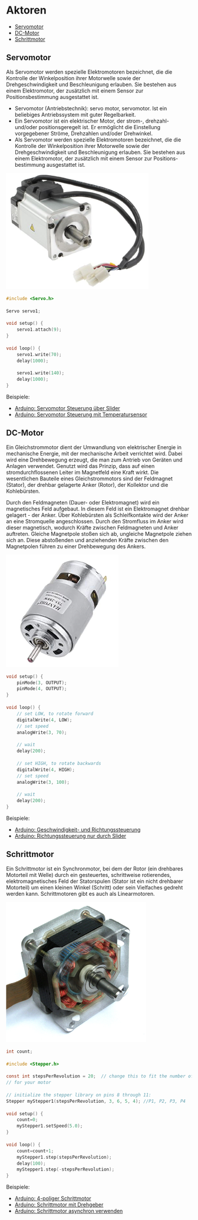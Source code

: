 # Aktoren

- [Servomotor](#servomotor)
- [DC-Motor](#dc-motor)
- [Schrittmotor](#schrittmotor)

## Servomotor

Als Servomotor werden spezielle Elektromotoren bezeichnet, die die Kontrolle der Winkelposition ihrer Motorwelle sowie der Drehgeschwindigkeit und Beschleunigung erlauben. Sie bestehen aus einem Elektromotor, der zusätzlich mit einem Sensor zur Positionsbestimmung ausgestattet ist.

* Servomotor (Antriebstechnik): servo motor, servomotor. Ist ein beliebiges Antriebssystem mit guter Regelbarkeit.
* Ein Servomotor ist ein elektrischer Motor, der strom-, drehzahl- und/oder positionsgeregelt ist. Er ermöglicht die Einstellung vorgegebener Ströme, Drehzahlen und/oder Drehwinkel.
* Als Servomotor werden spezielle Elektromotoren bezeichnet, die die Kontrolle der Winkelposition ihrer Motorwelle sowie der Drehgeschwindigkeit und Beschleunigung erlauben. Sie bestehen aus einem Elektromotor, der zusätzlich mit einem Sensor zur Positions-bestimmung ausgestattet ist. 

![](./assets/servomotor.png)

```c
#include <Servo.h>

Servo servo1;

void setup() {
	servo1.attach(9);
}

void loop() {
	servo1.write(70);
	delay(1000);
  
	servo1.write(140);
	delay(1000);
}
```

Beispiele:
- [Arduino: Servomotor Steuerung über Slider](https://github.com/htlw-5ahit/matura-syt/tree/main/thema01-03/code/servomotor_steuerung)
- [Arduino: Servomotor Steuerung mit Temperatursensor](https://github.com/htlw-5ahit/matura-syt/tree/main/thema01-03/code/servomotor_dht11)

## DC-Motor

Ein Gleichstrommotor dient der Umwandlung von elektrischer Energie in mechanische Energie, mit der mechanische Arbeit verrichtet wird. Dabei wird eine Drehbewegung erzeugt, die man zum Antrieb von Geräten und Anlagen verwendet. Genutzt wird das Prinzip, dass auf einen stromdurchflossenen Leiter im Magnetfeld eine Kraft wirkt. Die wesentlichen Bauteile eines Gleichstrommotors sind der Feldmagnet (Stator), der drehbar gelagerte Anker (Rotor), der Kollektor und die Kohlebürsten.

Durch den Feldmagneten (Dauer- oder Elektromagnet) wird ein magnetisches Feld aufgebaut. In diesem Feld ist ein Elektromagnet drehbar gelagert - der Anker. Über Kohlebürsten als Schleifkontakte wird der Anker an eine Stromquelle angeschlossen. Durch den Stromfluss im Anker wird dieser magnetisch, wodurch Kräfte zwischen Feldmagneten und Anker auftreten. Gleiche Magnetpole stoßen sich ab, ungleiche Magnetpole ziehen sich an. Diese abstoßenden und anziehenden Kräfte zwischen den Magnetpolen führen zu einer Drehbewegung des Ankers.

![](./assets/dcmotor.png)

```c
void setup() {
	pinMode(3, OUTPUT);
	pinMode(4, OUTPUT);
}

void loop() {
	// set LOW, to rotate forward
	digitalWrite(4, LOW);
	// set speed
	analogWrite(3, 70);

	// wait
	delay(200);

	// set HIGH, to rotate backwards
	digitalWrite(4, HIGH);
	// set speed
	analogWrite(3, 100);

	// wait
	delay(200);
}
```

Beispiele:
- [Arduino: Geschwindigkeit- und Richtungssteuerung](https://github.com/htlw-5ahit/matura-syt/tree/main/thema01-03/code/dcmotor_steuerung)
- [Arduino: Richtungssteuerung nur durch Slider](https://github.com/htlw-5ahit/matura-syt/tree/main/thema01-03/code/dcmotor_slider)

## Schrittmotor

Ein Schrittmotor ist ein Synchronmotor, bei dem der Rotor (ein drehbares Motorteil mit Welle) durch ein gesteuertes, schrittweise rotierendes, elektromagnetisches Feld der Statorspulen (Stator ist ein nicht drehbarer Motorteil) um einen kleinen Winkel (Schritt) oder sein Vielfaches gedreht werden kann. Schrittmotoren gibt es auch als Linearmotoren.

![](./assets/schrittmotor.png)

```c
int count;

#include <Stepper.h>

const int stepsPerRevolution = 20;  // change this to fit the number of steps per revolution
// for your motor

// initialize the stepper library on pins 8 through 11:
Stepper myStepper1(stepsPerRevolution, 3, 6, 5, 4); //P1, P2, P3, P4

void setup() {
	count=0;
	myStepper1.setSpeed(5.0);
}

void loop() {
	count=count+1;
	myStepper1.step(stepsPerRevolution);
	delay(100);
	myStepper1.step(-stepsPerRevolution);
}
```

Beispiele:
- [Arduino: 4-poliger Schrittmotor](https://github.com/htlw-5ahit/matura-syt/tree/main/thema01-03/code/schrittmotor)
- [Arduino: Schrittmotor mit Drehgeber](https://github.com/htlw-5ahit/matura-syt/tree/main/thema01-03/code/schrittmotor_drehgeber)
- [Arduino: Schrittmotor asynchron verwenden](https://github.com/htlw-5ahit/matura-syt/tree/main/thema01-03/code/schrittmotor_asynchron)